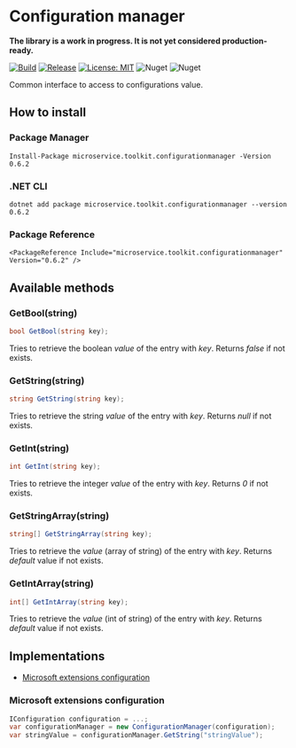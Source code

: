 ﻿# Configuration manager

__The library is a work in progress. It is not yet considered production-ready.__

[![Build](https://github.com/MpStyle/microservicetoolkit/actions/workflows/build.yml/badge.svg)](https://github.com/MpStyle/microservicetoolkit/actions/workflows/build.yml)
[![Release](https://github.com/MpStyle/microservicetoolkit/actions/workflows/release.yml/badge.svg)](https://github.com/MpStyle/microservicetoolkit/actions/workflows/release.yml)
[![License: MIT](https://img.shields.io/badge/License-MIT-yellow.svg)](https://opensource.org/licenses/MIT)
![Nuget](https://img.shields.io/nuget/dt/microservice.toolkit.configurationmanager)
![Nuget](https://img.shields.io/nuget/v/microservice.toolkit.configurationmanager)

Common interface to access to configurations value.

## How to install

### Package Manager
```
Install-Package microservice.toolkit.configurationmanager -Version 0.6.2
```

### .NET CLI
```
dotnet add package microservice.toolkit.configurationmanager --version 0.6.2
```

### Package Reference
```
<PackageReference Include="microservice.toolkit.configurationmanager" Version="0.6.2" />
```

## Available methods

### GetBool(string)
```C#
bool GetBool(string key);
```

Tries to retrieve the boolean _value_ of the entry with _key_.
Returns _false_ if not exists.

### GetString(string)
```C#
string GetString(string key);
```

Tries to retrieve the string _value_ of the entry with _key_.
Returns _null_ if not exists.

### GetInt(string)
```C#
int GetInt(string key);
```

Tries to retrieve the integer _value_ of the entry with _key_.
Returns _0_ if not exists.

### GetStringArray(string)
```C#
string[] GetStringArray(string key);
```

Tries to retrieve the _value_ (array of string) of the entry with _key_.
Returns _default_ value if not exists.

### GetIntArray(string)
```C#
int[] GetIntArray(string key);
```

Tries to retrieve the _value_ (int of string) of the entry with _key_.
Returns _default_ value if not exists.

## Implementations
- [Microsoft extensions configuration](#msec)

### Microsoft extensions configuration

<a name="msec"></a>
```C#
IConfiguration configuration = ...;
var configurationManager = new ConfigurationManager(configuration);
var stringValue = configurationManager.GetString("stringValue");
```